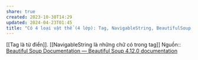 ```yaml
---
share: true
created: 2023-10-30T14:29
updated: 2024-04-23T01:45
title: "Có 4 loại vật thể (4 lớp): Tag, NavigableString, BeautifulSoup, và Comment"
---
```

[[Tag là từ điển]]. [[NavigableString là những chữ có trong tag]]
Nguồn:: [Beautiful Soup Documentation — Beautiful Soup 4.12.0 documentation](https://www.crummy.com/software/BeautifulSoup/bs4/doc/#kinds-of-objects)

